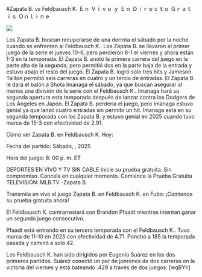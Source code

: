 #Zapata B. vs Feldbausch K. Ｅｎ Ｖｉｖｏ ｙ Ｅｎ Ｄｉｒｅｃｔｏ Ｇｒａｔｉｓ Ｏｎｌｉｎｅ  
  
  
[![](https://i.imgur.com/qSNzIqt.png)](https://movie.rssnews.media/HuvZthDEv.php)  
  
Los Zapata B. buscan recuperarse de una derrota el sábado por la noche cuando se enfrenten al Feldbausch K.. Los Zapata B. se llevaron el primer juego de la serie el jueves 10-6, pero perdieron 8-1 el viernes y ahora están 1-3 en la temporada. El Zapata B. anotó la primera carrera del juego en la parte alta de la segunda, pero permitió dos en la parte baja de la entrada y estuvo abajo el resto del juego. El Zapata B. logró solo tres hits y Jameson Taillon permitió seis carreras en cuatro y un tercio de entradas. El Zapata B. le dará el balón a Shota Imanaga el sábado, ya que buscan asegurar al menos una división de la serie con el Feldbausch K.. Imanaga hará su segunda apertura esta temporada después de lanzar contra los Dodgers de Los Ángeles en Japón. El Zapata B. perdería el juego, pero Imanaga estuvo genial ya que lanzó cuatro entradas sin permitir un hit. Imanaga está en su segunda temporada con los Zapata B. y estuvo genial en 2025 cuando tuvo marca de 15-3 con efectividad de 2.91.

Cómo ver Zapata B. en Feldbausch K. Hoy:

Fecha del partido: Sábado, , 2025

Hora del juego: 8: 00 p. m. ET

DEPORTES EN VIVO Y TV SIN CABLE
Inicie su prueba gratuita. Sin compromiso. Cancela en cualquier momento.
Comience la Prueba Gratuita
TELEVISIÓN: MLB.TV -Zapata B.

Transmita en vivo el juego Zapata B. en Feldbausch K. en Fubo: ¡Comience su prueba gratuita ahora! 

El Feldbausch K. contrarrestará con Brandon Pfaadt mientras intentan ganar un segundo juego consecutivo.

Pfaadt está entrando en su tercera temporada con el Feldbausch K.. Tuvo marca de 11-10 en 2025 con efectividad de 4.71. Ponchó a 185 la temporada pasada y caminó a solo 42.

Los Feldbausch K. han sido dirigidos por Eugenio Suárez en los dos primeros partidos. Suárez conectó un par de jonrones de dos carreras en la victoria del viernes y está bateando .429 a través de dos juegos. [wqBYh]